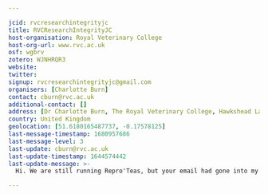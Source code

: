 ```yaml
---

jcid: rvcresearchintegrityjc
title: RVCResearchIntegrityJC
host-organisation: Royal Veterinary College
host-org-url: www.rvc.ac.uk
osf: wgbrv
zotero: WJNHRQR3
website: 
twitter: 
signup: rvcresearchintegrityjc@gmail.com
organisers: [Charlotte Burn]
contact: cburn@rvc.ac.uk
additional-contact: []
address: [Dr Charlotte Burn, The Royal Veterinary College, Hawkshead Lane, AL9 7TA]
country: United Kingdom
geolocation: [51.6180165487737, -0.17578125]
last-message-timestamp: 1680957686
last-message-level: 3
last-update: cburn@rvc.ac.uk
last-update-timestamp: 1644574442
last-update-message: >-
  Hi. We are still running Repro'Teas, but your email had gone into my junk mail. Ellie Lynam is no longer involved. Best wishes, Charlotte

---
```



